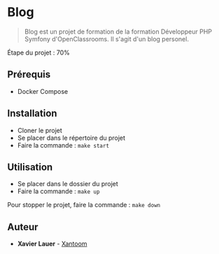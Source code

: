 # Blog #

> Blog est un projet de formation de la formation Développeur PHP Symfony d'OpenClassrooms. Il s'agit d'un blog personel.

Étape du projet : 70%

## Prérequis ##

- Docker Compose

## Installation ##

- Cloner le projet
- Se placer dans le répertoire du projet
- Faire la commande : ```make start```
  
## Utilisation ##

- Se placer dans le dossier du projet
- Faire la commande : ```make up```

Pour stopper le projet, faire la commande : ```make down```

## Auteur ##
* **Xavier Lauer** - [Xantoom](https://github.com/Xantoom)
